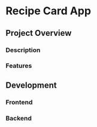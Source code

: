 # Recipe Card App

## Project Overview

### Description

### Features

## Development

### Frontend

### Backend